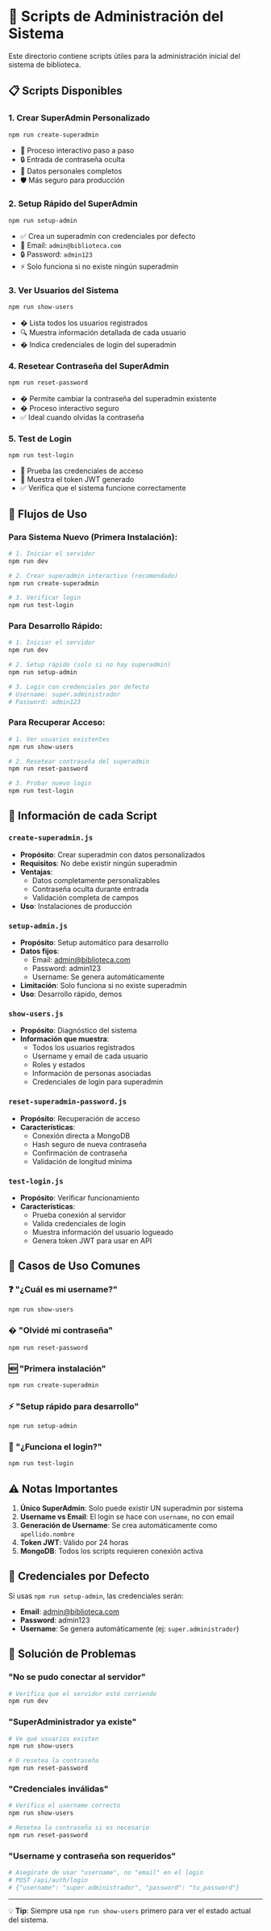 # 🔐 Scripts de Administración del Sistema

Este directorio contiene scripts útiles para la administración inicial del sistema de biblioteca.

## 📋 Scripts Disponibles

### 1. **Crear SuperAdmin Personalizado**
```bash
npm run create-superadmin
```
- 📝 Proceso interactivo paso a paso
- 🔒 Entrada de contraseña oculta  
- 👤 Datos personales completos
- 🛡️ Más seguro para producción

### 2. **Setup Rápido del SuperAdmin** 
```bash
npm run setup-admin
```
- ✅ Crea un superadmin con credenciales por defecto
- 📧 Email: `admin@biblioteca.com`
- 🔒 Password: `admin123`
- ⚡ Solo funciona si no existe ningún superadmin

### 3. **Ver Usuarios del Sistema**
```bash
npm run show-users
```
- � Lista todos los usuarios registrados
- 🔍 Muestra información detallada de cada usuario
- � Indica credenciales de login del superadmin

### 4. **Resetear Contraseña del SuperAdmin**
```bash
npm run reset-password
```
- � Permite cambiar la contraseña del superadmin existente
- � Proceso interactivo seguro
- ✅ Ideal cuando olvidas la contraseña

### 5. **Test de Login**
```bash
npm run test-login
```
- 🧪 Prueba las credenciales de acceso
- 🔑 Muestra el token JWT generado
- ✅ Verifica que el sistema funcione correctamente

## 🚀 Flujos de Uso

### Para Sistema Nuevo (Primera Instalación):
```bash
# 1. Iniciar el servidor
npm run dev

# 2. Crear superadmin interactivo (recomendado)
npm run create-superadmin

# 3. Verificar login
npm run test-login
```

### Para Desarrollo Rápido:
```bash
# 1. Iniciar el servidor
npm run dev

# 2. Setup rápido (solo si no hay superadmin)
npm run setup-admin

# 3. Login con credenciales por defecto
# Username: super.administrador
# Password: admin123
```

### Para Recuperar Acceso:
```bash
# 1. Ver usuarios existentes
npm run show-users

# 2. Resetear contraseña del superadmin
npm run reset-password

# 3. Probar nuevo login
npm run test-login
```

## 📝 Información de cada Script

### `create-superadmin.js`
- **Propósito**: Crear superadmin con datos personalizados
- **Requisitos**: No debe existir ningún superadmin
- **Ventajas**: 
  - Datos completamente personalizables
  - Contraseña oculta durante entrada
  - Validación completa de campos
- **Uso**: Instalaciones de producción

### `setup-admin.js`
- **Propósito**: Setup automático para desarrollo
- **Datos fijos**: 
  - Email: admin@biblioteca.com
  - Password: admin123
  - Username: Se genera automáticamente
- **Limitación**: Solo funciona si no existe superadmin
- **Uso**: Desarrollo rápido, demos

### `show-users.js`
- **Propósito**: Diagnóstico del sistema
- **Información que muestra**:
  - Todos los usuarios registrados
  - Username y email de cada usuario
  - Roles y estados
  - Información de personas asociadas
  - Credenciales de login para superadmin

### `reset-superadmin-password.js`
- **Propósito**: Recuperación de acceso
- **Características**:
  - Conexión directa a MongoDB
  - Hash seguro de nueva contraseña
  - Confirmación de contraseña
  - Validación de longitud mínima

### `test-login.js`
- **Propósito**: Verificar funcionamiento
- **Características**:
  - Prueba conexión al servidor
  - Valida credenciales de login
  - Muestra información del usuario logueado
  - Genera token JWT para usar en API

## 🔧 Casos de Uso Comunes

### ❓ "¿Cuál es mi username?"
```bash
npm run show-users
```

### � "Olvidé mi contraseña"
```bash
npm run reset-password
```

### 🆕 "Primera instalación"
```bash
npm run create-superadmin
```

### ⚡ "Setup rápido para desarrollo"
```bash
npm run setup-admin
```

### 🧪 "¿Funciona el login?"
```bash
npm run test-login
```

## ⚠️ Notas Importantes

1. **Único SuperAdmin**: Solo puede existir UN superadmin por sistema
2. **Username vs Email**: El login se hace con `username`, no con email
3. **Generación de Username**: Se crea automáticamente como `apellido.nombre`
4. **Token JWT**: Válido por 24 horas
5. **MongoDB**: Todos los scripts requieren conexión activa

## 🔑 Credenciales por Defecto

Si usas `npm run setup-admin`, las credenciales serán:
- **Email**: admin@biblioteca.com  
- **Password**: admin123
- **Username**: Se genera automáticamente (ej: `super.administrador`)

## 🐛 Solución de Problemas

### "No se pudo conectar al servidor"
```bash
# Verifica que el servidor esté corriendo
npm run dev
```

### "SuperAdministrador ya existe"
```bash
# Ve qué usuarios existen
npm run show-users

# O resetea la contraseña
npm run reset-password
```

### "Credenciales inválidas"
```bash
# Verifica el username correcto
npm run show-users

# Resetea la contraseña si es necesario  
npm run reset-password
```

### "Username y contraseña son requeridos"
```bash
# Asegúrate de usar "username", no "email" en el login
# POST /api/auth/login
# {"username": "super.administrador", "password": "tu_password"}
```

---

💡 **Tip**: Siempre usa `npm run show-users` primero para ver el estado actual del sistema.
